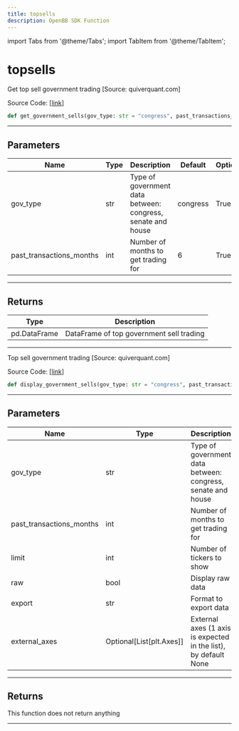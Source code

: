 ```yaml
---
title: topsells
description: OpenBB SDK Function
---
```


import Tabs from '@theme/Tabs';
import TabItem from '@theme/TabItem';

# topsells

<Tabs>
<TabItem value="model" label="Model" default>

Get top sell government trading [Source: quiverquant.com]

Source Code: [[link](https://github.com/OpenBB-finance/OpenBBTerminal/tree/main/openbb_terminal/stocks/government/quiverquant_model.py#L287)]

```python
def get_government_sells(gov_type: str = "congress", past_transactions_months: int = 6) -> pd.DataFrame
```

---

## Parameters

| Name | Type | Description | Default | Optional |
| ---- | ---- | ----------- | ------- | -------- |
| gov_type | str | Type of government data between: congress, senate and house | congress | True |
| past_transactions_months | int | Number of months to get trading for | 6 | True |


---

## Returns

| Type | Description |
| ---- | ----------- |
| pd.DataFrame | DataFrame of top government sell trading |
---



</TabItem>
<TabItem value="view" label="View">

Top sell government trading [Source: quiverquant.com]

Source Code: [[link](https://github.com/OpenBB-finance/OpenBBTerminal/tree/main/openbb_terminal/stocks/government/quiverquant_view.py#L151)]

```python
def display_government_sells(gov_type: str = "congress", past_transactions_months: int = 6, limit: int = 10, raw: bool = False, export: str = "", external_axes: Optional[List[matplotlib.axes._axes.Axes]] = None) -> None
```

---

## Parameters

| Name | Type | Description | Default | Optional |
| ---- | ---- | ----------- | ------- | -------- |
| gov_type | str | Type of government data between: congress, senate and house | congress | True |
| past_transactions_months | int | Number of months to get trading for | 6 | True |
| limit | int | Number of tickers to show | 10 | True |
| raw | bool | Display raw data | False | True |
| export | str | Format to export data |  | True |
| external_axes | Optional[List[plt.Axes]] | External axes (1 axis is expected in the list), by default None | None | True |


---

## Returns

This function does not return anything

---



</TabItem>
</Tabs>